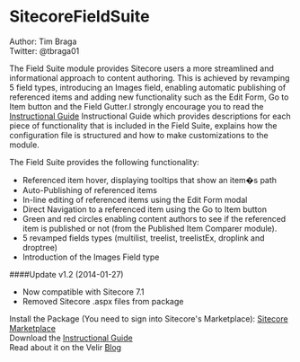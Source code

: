 SitecoreFieldSuite
==================

Author: Tim Braga
<br/>Twitter: @tbraga01

The Field Suite module provides Sitecore users a more streamlined and informational approach to content authoring.  This is achieved by 
revamping 5 field types, introducing an Images field, enabling automatic publishing of referenced items and adding new functionality such
as the Edit Form, Go to Item button and the Field Gutter.I strongly encourage you to read the [Instructional Guide](http://blog.velir.com/wp-content/uploads/2012/10/Field-Suite-Instructional-Guide1.pdf) Instructional Guide which provides descriptions 
for each piece of functionality that is included in the Field Suite, explains how the configuration file is structured and how to make 
customizations to the module.

The Field Suite provides the following functionality:

* Referenced item hover, displaying tooltips that show an item�s path
* Auto-Publishing of referenced items
* In-line editing of referenced items using the Edit Form modal
* Direct Navigation to a referenced item using the Go to Item button
* Green and red circles enabling content authors to see if the referenced item is published or not (from the Published Item Comparer module).
* 5 revamped fields types (multilist, treelist, treelistEx, droplink and droptree)
* Introduction of the Images Field type

####Update v1.2 (2014-01-27)
* Now compatible with Sitecore 7.1
* Removed Sitecore .aspx files from package

Install the Package (You need to sign into Sitecore's Marketplace): [Sitecore Marketplace](http://marketplace.sitecore.net/Modules/Field_Suite.aspx)
<br/>Download the [Instructional Guide](http://blog.velir.com/wp-content/uploads/2012/10/Field-Suite-Instructional-Guide1.pdf)
<br/>Read about it on the Velir [Blog](http://blog.velir.com/?p=2538)